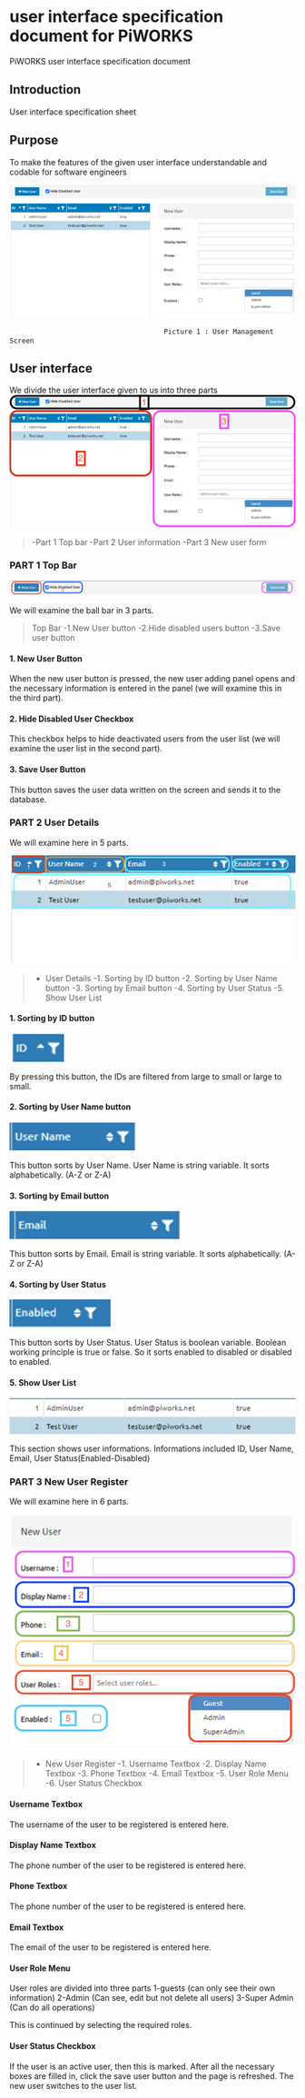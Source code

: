 # user interface specification document for PiWORKS
PiWORKS user interface specification document
## Introduction
User interface specification sheet

## Purpose
To make the features of the given user interface understandable and codable for software engineers



![](https://github.com/dogukaan/userinterfacespecificationdocumentPiWORKS/blob/main/intro.png)

                                          Picture 1 : User Management Screen
## User interface
We divide the user interface given to us into three parts
![](https://github.com/dogukaan/userinterfacespecificationdocumentPiWORKS/blob/main/alltopics.png)
> -Part 1 Top bar
> -Part 2 User information
> -Part 3 New user form

### PART 1 Top Bar
![](https://github.com/dogukaan/userinterfacespecificationdocumentPiWORKS/blob/main/topbar.png)

We will examine the ball bar in 3 parts.
> Top Bar
>   -1.New User button
>   -2.Hide disabled  users button
>   -3.Save user button

#### 1. New User Button
When the new user button is pressed, the new user adding panel opens and the necessary information is entered in the panel (we will examine this in the third part). 

#### 2. Hide Disabled User Checkbox
This checkbox helps to hide deactivated users from the user list (we will examine the user list in the second part).

#### 3. Save User Button
This button saves the user data written on the screen and sends it to the database.

###  PART 2 User Details 
We will examine here in 5 parts.

![](https://github.com/dogukaan/userinterfacespecificationdocumentPiWORKS/blob/main/userlist.png)

>- User Details
>   -1. Sorting by ID button
>   -2. Sorting by User Name button
>   -3.  Sorting by Email button
>   -4. Sorting by User Status
>   -5. Show User List

#### 1. Sorting by ID button
![](https://github.com/dogukaan/userinterfacespecificationdocumentPiWORKS/blob/main/ID.png)

By pressing this button, the IDs are filtered from large to small or large to small.

#### 2. Sorting by User Name button
![](https://github.com/dogukaan/userinterfacespecificationdocumentPiWORKS/blob/main/username.png)

This button sorts by User Name. User Name is string variable. It sorts alphabetically. (A-Z or Z-A)

#### 3. Sorting by Email button
![](https://github.com/dogukaan/userinterfacespecificationdocumentPiWORKS/blob/main/email.png)

This button sorts by Email. Email is string variable. It sorts alphabetically. (A-Z or Z-A)

#### 4. Sorting by User Status
![](https://github.com/dogukaan/userinterfacespecificationdocumentPiWORKS/blob/main/enabled.png)

This button sorts by User Status. User Status is boolean variable. Boolean working principle is true or false. So it sorts enabled to disabled or disabled to enabled. 

#### 5. Show User List
![](https://github.com/dogukaan/userinterfacespecificationdocumentPiWORKS/blob/main/userlistdetail.png)

This section shows user informations. Informations included ID, User Name, Email, User Status(Enabled-Disabled)

### PART 3 New User Register
We will examine here in 6 parts.

![](https://github.com/dogukaan/userinterfacespecificationdocumentPiWORKS/blob/main/newuserregister.png)

>- New User Register
>    -1. Username Textbox
>    -2. Display Name Textbox
>    -3. Phone Textbox
>    -4. Email Textbox
>    -5. User Role Menu
>    -6. User Status Checkbox

#### Username Textbox
The username of the user to be registered is entered here.

#### Display Name Textbox
The phone number of the user to be registered is entered here.

#### Phone Textbox
The phone number of the user to be registered is entered here.

#### Email Textbox
The email of the user to be registered is entered here.

#### User Role Menu
User roles are divided into three parts
1-guests (can only see their own information)
2-Admin (Can see, edit but not delete all users)
3-Super Admin (Can do all operations) 

This is continued by selecting the required roles.

#### User Status Checkbox
If the user is an active user, then this is marked.
After all the necessary boxes are filled in, click the save user button and the page is refreshed.
The new user switches to the user list.
